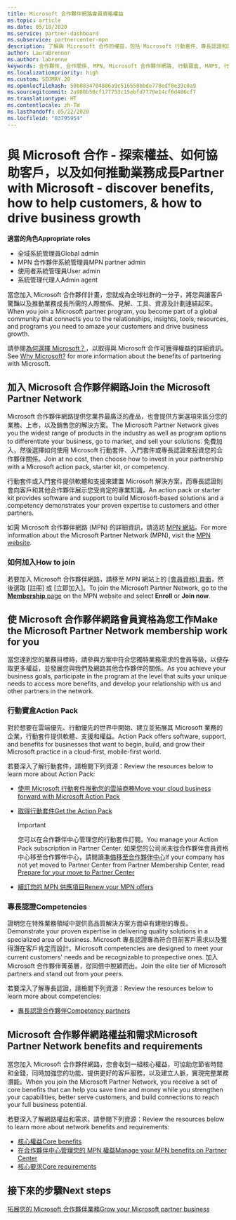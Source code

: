 ```yaml
---
title: Microsoft 合作夥伴網路會員資格權益
ms.topic: article
ms.date: 05/18/2020
ms.service: partner-dashboard
ms.subservice: partnercenter-mpn
description: 了解與 Microsoft 合作的權益，包括 Microsoft 行動套件、專長認證和計畫選項，可讓您的產品上市並銷售您的解決方案。
author: LauraBrenner
ms.author: labrenne
keywords: 合作夥伴, 合作關係, MPN, Microsoft 合作夥伴網路, 行動寶盒, MAPS, 行動寶盒訂閱, 權益, MPN 權益, 會員資格, 銀級, 金級, 專長認證
ms.localizationpriority: high
ms.custom: SEOMAY.20
ms.openlocfilehash: 50b8834704886a9c516550bbde778edf8e39c0a9
ms.sourcegitcommit: 2a980b50cf177753c15ebfd7770e14cf6d486cf7
ms.translationtype: HT
ms.contentlocale: zh-TW
ms.lasthandoff: 05/22/2020
ms.locfileid: "83795954"
---
```

# <a name="partner-with-microsoft---discover-benefits-how-to-help-customers--how-to-drive-business-growth"></a><span data-ttu-id="60ceb-104">與 Microsoft 合作 - 探索權益、如何協助客戶，以及如何推動業務成長</span><span class="sxs-lookup"><span data-stu-id="60ceb-104">Partner with Microsoft - discover benefits, how to help customers, & how to drive business growth</span></span>

<span data-ttu-id="60ceb-105">**適當的角色**</span><span class="sxs-lookup"><span data-stu-id="60ceb-105">**Appropriate roles**</span></span>

- <span data-ttu-id="60ceb-106">全域系統管理員</span><span class="sxs-lookup"><span data-stu-id="60ceb-106">Global admin</span></span>
- <span data-ttu-id="60ceb-107">MPN 合作夥伴系統管理員</span><span class="sxs-lookup"><span data-stu-id="60ceb-107">MPN partner admin</span></span>
- <span data-ttu-id="60ceb-108">使用者系統管理員</span><span class="sxs-lookup"><span data-stu-id="60ceb-108">User admin</span></span>
- <span data-ttu-id="60ceb-109">系統管理代理人</span><span class="sxs-lookup"><span data-stu-id="60ceb-109">Admin agent</span></span>

<span data-ttu-id="60ceb-110">當您加入 Microsoft 合作夥伴計畫，您就成為全球社群的一分子，將您與讓客戶驚豔以及推動業務成長所需的人際關係、見解、工具、資源及計劃連結起來。</span><span class="sxs-lookup"><span data-stu-id="60ceb-110">When you join a Microsoft partner program, you become part of a global community that connects you to the relationships, insights, tools, resources, and programs you need to amaze your customers and drive business growth.</span></span>

<span data-ttu-id="60ceb-111">請參閱[為何選擇 Microsoft？](https://partner.microsoft.com/business-opportunities/why-microsoft)，以取得與 Microsoft 合作可獲得權益的詳細資訊。</span><span class="sxs-lookup"><span data-stu-id="60ceb-111">See [Why Microsoft?](https://partner.microsoft.com/business-opportunities/why-microsoft) for more information about the benefits of partnering with Microsoft.</span></span>

## <a name="join-the-microsoft-partner-network"></a><span data-ttu-id="60ceb-112">加入 Microsoft 合作夥伴網路</span><span class="sxs-lookup"><span data-stu-id="60ceb-112">Join the Microsoft Partner Network</span></span>

<!-- 12/5/18 The content below was copied and pasted directly from the Membership page of the MPN site (https://partner.microsoft.com/membership)-->

<span data-ttu-id="60ceb-113">Microsoft 合作夥伴網路提供您業界最廣泛的產品，也會提供方案選項來區分您的業務、上市，以及銷售您的解決方案。</span><span class="sxs-lookup"><span data-stu-id="60ceb-113">The Microsoft Partner Network gives you the widest range of products in the industry as well as program options to differentiate your business, go to market, and sell your solutions.</span></span> <span data-ttu-id="60ceb-114">免費加入，然後選擇如何使用 Microsoft 行動套件、入門套件或專長認證來投資您的合作夥伴關係。</span><span class="sxs-lookup"><span data-stu-id="60ceb-114">Join at no cost, then choose how to invest in your partnership with a Microsoft action pack, starter kit, or competency.</span></span>

<span data-ttu-id="60ceb-115">行動套件或入門套件提供軟體和支援來建置 Microsoft 解決方案，而專長認證則會向客戶和其他合作夥伴展示您受肯定的專業知識。</span><span class="sxs-lookup"><span data-stu-id="60ceb-115">An action pack or starter kit provides software and support to build Microsoft-based solutions and a competency demonstrates your proven expertise to customers and other partners.</span></span>

<span data-ttu-id="60ceb-116">如需 Microsoft 合作夥伴網路 (MPN) 的詳細資訊，請造訪 [MPN 網站](https://partner.microsoft.com/commercial)。</span><span class="sxs-lookup"><span data-stu-id="60ceb-116">For more information about the Microsoft Partner Network (MPN), visit the [MPN website](https://partner.microsoft.com/commercial).</span></span>

### <a name="how-to-join"></a><span data-ttu-id="60ceb-117">如何加入</span><span class="sxs-lookup"><span data-stu-id="60ceb-117">How to join</span></span>

<span data-ttu-id="60ceb-118">若要加入 Microsoft 合作夥伴網路，請移至 MPN 網站上的 [[會員資格] 頁面](https://partner.microsoft.com/membership)，然後選取 [註冊] 或 [立即加入]。</span><span class="sxs-lookup"><span data-stu-id="60ceb-118">To join the Microsoft Partner Network, go to the [**Membership** page](https://partner.microsoft.com/membership) on the MPN website and select **Enroll** or **Join now**.</span></span>

## <a name="make-the-microsoft-partner-network-membership-work-for-you"></a><span data-ttu-id="60ceb-119">使 Microsoft 合作夥伴網路會員資格為您工作</span><span class="sxs-lookup"><span data-stu-id="60ceb-119">Make the Microsoft Partner Network membership work for you</span></span>

<!-- 10/25/2019 The content below content from the Membership pages of the MPN site (https://partner.microsoft.com/membership) and additional updated content.-->

<span data-ttu-id="60ceb-120">當您達到您的業務目標時，請參與方案中符合您獨特業務需求的會員等級，以便存取更多權益，並發展您與我們及網路其他合作夥伴的關係。</span><span class="sxs-lookup"><span data-stu-id="60ceb-120">As you achieve your business goals, participate in the program at the level that suits your unique needs to access more benefits, and develop your relationship with us and other partners in the network.</span></span>

### <a name="action-pack"></a><span data-ttu-id="60ceb-121">行動寶盒</span><span class="sxs-lookup"><span data-stu-id="60ceb-121">Action Pack</span></span>

<span data-ttu-id="60ceb-122">對於想要在雲端優先、行動優先的世界中開始、建立並拓展其 Microsoft 業務的企業，行動套件提供軟體、支援和權益。</span><span class="sxs-lookup"><span data-stu-id="60ceb-122">Action Pack offers software, support, and benefits for businesses that want to begin, build, and grow their Microsoft practice in a cloud-first, mobile-first world.</span></span>

<span data-ttu-id="60ceb-123">若要深入了解行動套件，請檢閱下列資源：</span><span class="sxs-lookup"><span data-stu-id="60ceb-123">Review the resources below to learn more about Action Pack:</span></span>

- [<span data-ttu-id="60ceb-124">使用 Microsoft 行動套件推動您的雲端商務</span><span class="sxs-lookup"><span data-stu-id="60ceb-124">Move your cloud business forward with Microsoft Action Pack</span></span>](https://partner.microsoft.com/membership/action-pack)

- [<span data-ttu-id="60ceb-125">取得行動套件</span><span class="sxs-lookup"><span data-stu-id="60ceb-125">Get the Action Pack</span></span>](mpn-get-action-pack.md)
  
    >[!IMPORTANT]
    ><span data-ttu-id="60ceb-126">您可以在合作夥伴中心管理您的行動套件訂閱。</span><span class="sxs-lookup"><span data-stu-id="60ceb-126">You manage your Action Pack subscription in Partner Center.</span></span> <span data-ttu-id="60ceb-127">如果您的公司尚未從合作夥伴會員資格中心移至合作夥伴中心，請閱讀[準備移至合作夥伴中心](prepare-pmc-pc-migration.md)</span><span class="sxs-lookup"><span data-stu-id="60ceb-127">If your company has not yet moved to Partner Center from Partner Membership Center, read [Prepare for your move to Partner Center](prepare-pmc-pc-migration.md)</span></span>  

- [<span data-ttu-id="60ceb-128">續訂您的 MPN 供應項目</span><span class="sxs-lookup"><span data-stu-id="60ceb-128">Renew your MPN offers</span></span>](renew-mpn-offers.md)

### <a name="competencies"></a><span data-ttu-id="60ceb-129">專長認證</span><span class="sxs-lookup"><span data-stu-id="60ceb-129">Competencies</span></span>

<span data-ttu-id="60ceb-130">證明您在特殊業務領域中提供高品質解決方案方面卓有建樹的專長。</span><span class="sxs-lookup"><span data-stu-id="60ceb-130">Demonstrate your proven expertise in delivering quality solutions in a specialized area of business.</span></span> <span data-ttu-id="60ceb-131">Microsoft 專長認證專為符合目前客戶需求以及獲得潛在客戶肯定而設計。</span><span class="sxs-lookup"><span data-stu-id="60ceb-131">Microsoft competencies are designed to meet your current customers' needs and be recognizable to prospective ones.</span></span> <span data-ttu-id="60ceb-132">加入 Microsoft 合作夥伴菁英層，從同儕中脫穎而出。</span><span class="sxs-lookup"><span data-stu-id="60ceb-132">Join the elite tier of Microsoft partners and stand out from your peers.</span></span>

<span data-ttu-id="60ceb-133">若要深入了解專長認證，請檢閱下列資源：</span><span class="sxs-lookup"><span data-stu-id="60ceb-133">Review the resources below to learn more about competencies:</span></span>

- [<span data-ttu-id="60ceb-134">專長認證合作夥伴</span><span class="sxs-lookup"><span data-stu-id="60ceb-134">Competency partners</span></span>](https://partner.microsoft.com/membership/competencies)

## <a name="microsoft-partner-network-benefits-and-requirements"></a><span data-ttu-id="60ceb-135">Microsoft 合作夥伴網路權益和需求</span><span class="sxs-lookup"><span data-stu-id="60ceb-135">Microsoft Partner Network benefits and requirements</span></span>

<span data-ttu-id="60ceb-136">當您加入 Microsoft 合作夥伴網路，您會收到一組核心權益，可協助您節省時間和金錢，同時加強您的功能、提供更好的客戶服務，以及建立人脈，實現完整業務潛能。</span><span class="sxs-lookup"><span data-stu-id="60ceb-136">When you join the Microsoft Partner Network, you receive a set of core benefits that can help you save time and money while you strengthen your capabilities, better serve customers, and build connections to reach your full business potential.</span></span>

<span data-ttu-id="60ceb-137">若要深入了解網路權益和需求，請參閱下列資源：</span><span class="sxs-lookup"><span data-stu-id="60ceb-137">Review the resources below to learn more about network benefits and requirements:</span></span>

- [<span data-ttu-id="60ceb-138">核心權益</span><span class="sxs-lookup"><span data-stu-id="60ceb-138">Core benefits</span></span>](https://partner.microsoft.com/membership/core-benefits#simple-tab-content-1)
- [<span data-ttu-id="60ceb-139">在合作夥伴中心管理您的 MPN 權益</span><span class="sxs-lookup"><span data-stu-id="60ceb-139">Manage your MPN benefits on Partner Center</span></span>](manage-your-partner-network-benefits.md)
- [<span data-ttu-id="60ceb-140">核心要求</span><span class="sxs-lookup"><span data-stu-id="60ceb-140">Core requirements</span></span>](https://partner.microsoft.com/membership/core-benefits#simple-tab-content-2)

## <a name="next-steps"></a><span data-ttu-id="60ceb-141">接下來的步驟</span><span class="sxs-lookup"><span data-stu-id="60ceb-141">Next steps</span></span>

[<span data-ttu-id="60ceb-142">拓展您的 Microsoft 合作夥伴業務</span><span class="sxs-lookup"><span data-stu-id="60ceb-142">Grow your Microsoft partner business</span></span>](grow-your-business.md)
